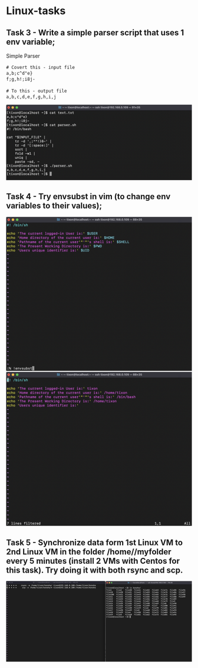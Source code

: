 # Linux-tasks

## Task 3 - Write a simple parser script that uses 1 env variable;

Simple Parser
```
# Covert this - input file
a,b;c^d"e}
f;g,h!;i8j-

# To this - output file
a,b,c,d,e,f,g,h,i,j
```
![Screenshot](img/Screenshot1.png)

## Task 4 - Try envsubst in vim (to change env variables to their values);

![Screenshot](img/Screenshot3.png)
![Screenshot](img/Screenshot2.png)

## Task 5 - Synchronize data form 1st Linux VM to 2nd Linux VM in the folder /home/<user>/myfolder every 5 minutes (install 2 VMs with Centos for this task). Try doing it with both rsync and scp.

![Screenshot](img/Screenshot4.png)

